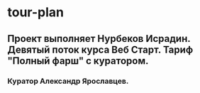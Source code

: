 # tour-plan

## Проект выполняет Нурбеков Исрадин. Девятый поток курса Веб Старт. Тариф "Полный фарш" с куратором.


### Куратор Александр Ярославцев.
